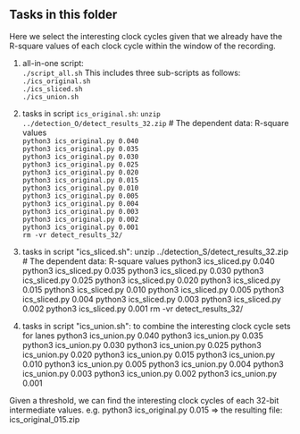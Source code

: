 ## Tasks in this folder

Here we select the interesting clock cycles given that we already have the R-square values of each clock cycle within the window of the recording.

1. all-in-one script:  
	`./script_all.sh`
   This includes three sub-scripts as follows:
   	`./ics_original.sh`  
	`./ics_sliced.sh`  
	`./ics_union.sh`  

3. tasks in script `ics_original.sh`:
	`unzip ../detection_O/detect_results_32.zip` # The dependent data: R-square values  
	`python3 ics_original.py 0.040`  
	`python3 ics_original.py 0.035`  
	`python3 ics_original.py 0.030`  
	`python3 ics_original.py 0.025`  
	`python3 ics_original.py 0.020`  
	`python3 ics_original.py 0.015`  
	`python3 ics_original.py 0.010`  
	`python3 ics_original.py 0.005`  
	`python3 ics_original.py 0.004`  
	`python3 ics_original.py 0.003`  
	`python3 ics_original.py 0.002`  
	`python3 ics_original.py 0.001`  
	`rm -vr detect_results_32/`  

4. tasks in script "ics_sliced.sh":
        unzip ../detection_S/detect_results_32.zip # The dependent data: R-square values
        python3 ics_sliced.py 0.040
        python3 ics_sliced.py 0.035
        python3 ics_sliced.py 0.030
        python3 ics_sliced.py 0.025
        python3 ics_sliced.py 0.020
        python3 ics_sliced.py 0.015
        python3 ics_sliced.py 0.010
        python3 ics_sliced.py 0.005
        python3 ics_sliced.py 0.004
        python3 ics_sliced.py 0.003
        python3 ics_sliced.py 0.002
        python3 ics_sliced.py 0.001
        rm -vr detect_results_32/

5. tasks in script "ics_union.sh": to combine the interesting clock cycle sets for lanes
	python3 ics_union.py 0.040
	python3 ics_union.py 0.035
	python3 ics_union.py 0.030
	python3 ics_union.py 0.025
	python3 ics_union.py 0.020
	python3 ics_union.py 0.015
	python3 ics_union.py 0.010
	python3 ics_union.py 0.005
	python3 ics_union.py 0.004
	python3 ics_union.py 0.003
	python3 ics_union.py 0.002
	python3 ics_union.py 0.001

Given a threshold, we can find the interesting clock cycles of each 32-bit intermediate values.
e.g. python3 ics_original.py 0.015 => the resulting file: ics_original_015.zip


